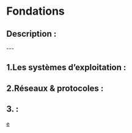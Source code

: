 <h1>  Fondations </h1>
<h2 >  Description : </h2>
---
<h2 >  1.Les systèmes d’exploitation : </h2>
<h2 >  2.Réseaux & protocoles : </h2>
<h2 >  3. : </h2>

[e](/README.md)
